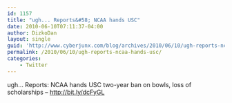 ```yaml
---
id: 1157
title: "ugh... Reports&#58; NCAA hands USC"
date: 2010-06-10T07:11:37-04:00
author: DizkoDan
layout: single
guid: 'http://www.cyberjunx.com/blog/archives/2010/06/10/ugh-reports-ncaa-hands-usc/'
permalink: /2010/06/10/ugh-reports-ncaa-hands-usc/
categories:
    - Twitter
---
```


ugh… Reports: NCAA hands USC two-year ban on bowls, loss of scholarships – <http://bit.ly/dcFyGL>